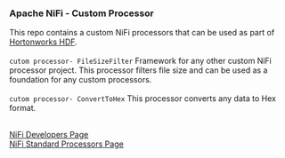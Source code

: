 <h3>Apache NiFi - Custom Processor</h3>
<p>
This repo contains a custom NiFi processors that can be used as part of <a href="http://hortonworks.com/products/data-center/hdf/" target="_blank">Hortonworks HDF</a>.
<br>
<br><code>cutom processor- FileSizeFilter</code> Framework for any other custom NiFi processor project. This processor filters file size and can be used as a foundation for any custom processors.
<br>
<br><code>cutom processor- ConvertToHex</code> This processor converts any data to Hex format.

<br><a href="https://nifi.apache.org/developer-guide.html">NiFi Developers Page</a>
<br><a href="https://github.com/apache/nifi/tree/master/nifi-nar-bundles/nifi-standard-bundle/nifi-standard-processors/src/main/java/org/apache/nifi/processors/standard">NiFi Standard Processors Page</a>
</p>
